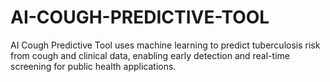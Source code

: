 # AI-COUGH-PREDICTIVE-TOOL
AI Cough Predictive Tool uses machine learning to predict tuberculosis risk from cough and clinical data, enabling early detection and real-time screening for public health applications.
